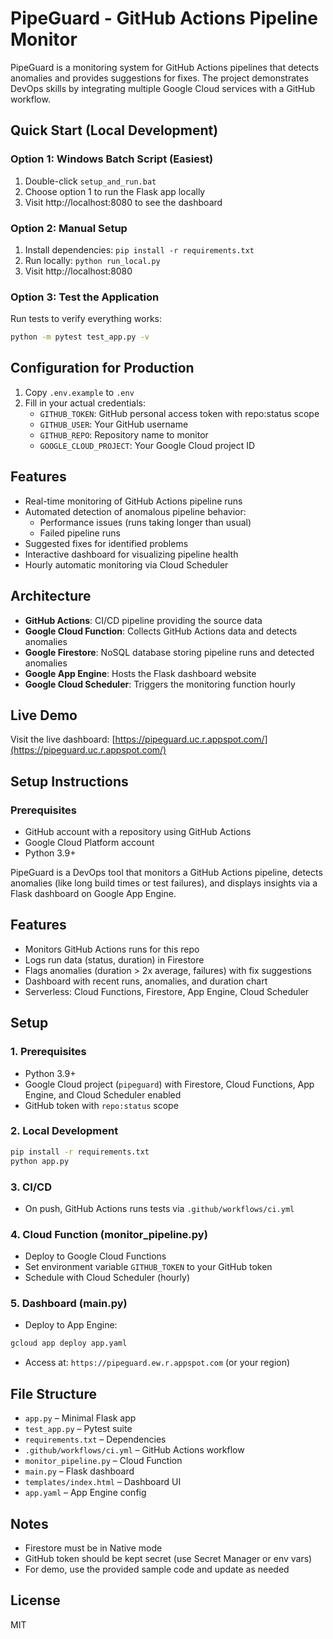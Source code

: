 # PipeGuard - GitHub Actions Pipeline Monitor

PipeGuard is a monitoring system for GitHub Actions pipelines that detects anomalies and provides suggestions for fixes. The project demonstrates DevOps skills by integrating multiple Google Cloud services with a GitHub workflow.

## Quick Start (Local Development)

### Option 1: Windows Batch Script (Easiest)
1. Double-click `setup_and_run.bat`
2. Choose option 1 to run the Flask app locally
3. Visit http://localhost:8080 to see the dashboard

### Option 2: Manual Setup
1. Install dependencies: `pip install -r requirements.txt`
2. Run locally: `python run_local.py`
3. Visit http://localhost:8080

### Option 3: Test the Application
Run tests to verify everything works:
```bash
python -m pytest test_app.py -v
```

## Configuration for Production

1. Copy `.env.example` to `.env`
2. Fill in your actual credentials:
   - `GITHUB_TOKEN`: GitHub personal access token with repo:status scope
   - `GITHUB_USER`: Your GitHub username
   - `GITHUB_REPO`: Repository name to monitor
   - `GOOGLE_CLOUD_PROJECT`: Your Google Cloud project ID

## Features

- Real-time monitoring of GitHub Actions pipeline runs
- Automated detection of anomalous pipeline behavior:
  - Performance issues (runs taking longer than usual)
  - Failed pipeline runs
- Suggested fixes for identified problems
- Interactive dashboard for visualizing pipeline health
- Hourly automatic monitoring via Cloud Scheduler

## Architecture

- **GitHub Actions**: CI/CD pipeline providing the source data
- **Google Cloud Function**: Collects GitHub Actions data and detects anomalies
- **Google Firestore**: NoSQL database storing pipeline runs and detected anomalies
- **Google App Engine**: Hosts the Flask dashboard website
- **Google Cloud Scheduler**: Triggers the monitoring function hourly

## Live Demo

Visit the live dashboard: [https://pipeguard.uc.r.appspot.com/](https://pipeguard.uc.r.appspot.com/)

## Setup Instructions

### Prerequisites

- GitHub account with a repository using GitHub Actions
- Google Cloud Platform account
- Python 3.9+

PipeGuard is a DevOps tool that monitors a GitHub Actions pipeline, detects anomalies (like long build times or test failures), and displays insights via a Flask dashboard on Google App Engine.

## Features
- Monitors GitHub Actions runs for this repo
- Logs run data (status, duration) in Firestore
- Flags anomalies (duration > 2x average, failures) with fix suggestions
- Dashboard with recent runs, anomalies, and duration chart
- Serverless: Cloud Functions, Firestore, App Engine, Cloud Scheduler

## Setup

### 1. Prerequisites
- Python 3.9+
- Google Cloud project (`pipeguard`) with Firestore, Cloud Functions, App Engine, and Cloud Scheduler enabled
- GitHub token with `repo:status` scope

### 2. Local Development
```bash
pip install -r requirements.txt
python app.py
```

### 3. CI/CD
- On push, GitHub Actions runs tests via `.github/workflows/ci.yml`

### 4. Cloud Function (monitor_pipeline.py)
- Deploy to Google Cloud Functions
- Set environment variable `GITHUB_TOKEN` to your GitHub token
- Schedule with Cloud Scheduler (hourly)

### 5. Dashboard (main.py)
- Deploy to App Engine:
```bash
gcloud app deploy app.yaml
```
- Access at: `https://pipeguard.ew.r.appspot.com` (or your region)

## File Structure
- `app.py` – Minimal Flask app
- `test_app.py` – Pytest suite
- `requirements.txt` – Dependencies
- `.github/workflows/ci.yml` – GitHub Actions workflow
- `monitor_pipeline.py` – Cloud Function
- `main.py` – Flask dashboard
- `templates/index.html` – Dashboard UI
- `app.yaml` – App Engine config

## Notes
- Firestore must be in Native mode
- GitHub token should be kept secret (use Secret Manager or env vars)
- For demo, use the provided sample code and update as needed

## License
MIT
